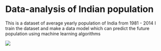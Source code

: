 # Data-analysis of Indian population
This is a dataset of average yearly population of India from 1981 - 2014
I train the dataset and make a data model which can predict the future population using machine learning algorithms 

![](images/population%20test.png)
